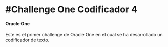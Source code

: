 # #Challenge One Codificador 4
#### Oracle One
Este es el primer challenge de Oracle One en el cual se ha desarrollado un codificador de texto. 
